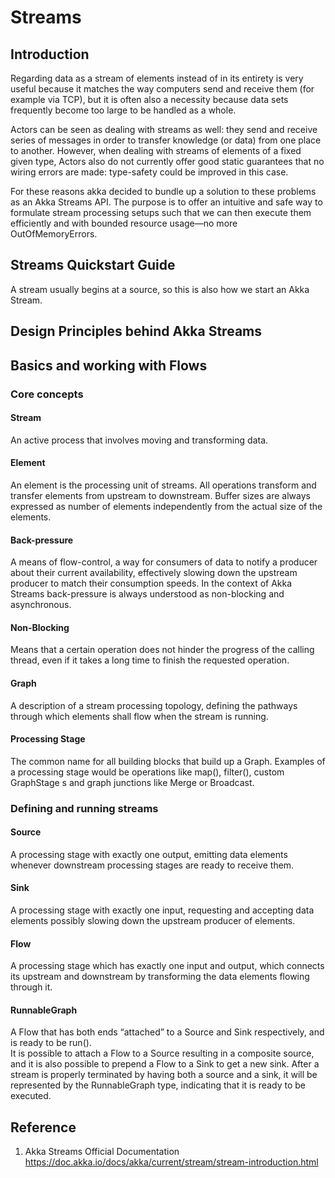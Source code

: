 # Streams

## Introduction
Regarding data as a stream of elements instead of in its entirety is very useful because it matches the way computers send and receive them (for example via TCP), but it is often also a necessity because data sets frequently become too large to be handled as a whole.   

Actors can be seen as dealing with streams as well: they send and receive series of messages in order to transfer knowledge (or data) from one place to another. However, when dealing with streams of elements of a fixed given type, Actors also do not currently offer good static guarantees that no wiring errors are made: type-safety could be improved in this case.   

For these reasons akka decided to bundle up a solution to these problems as an Akka Streams API. The purpose is to offer an intuitive and safe way to formulate stream processing setups such that we can then execute them efficiently and with bounded resource usage—no more OutOfMemoryErrors.

## Streams Quickstart Guide

A stream usually begins at a source, so this is also how we start an Akka Stream.  

## Design Principles behind Akka Streams

## Basics and working with Flows
### Core concepts

#### Stream
An active process that involves moving and transforming data.

#### Element
An element is the processing unit of streams. All operations transform and transfer elements from upstream to downstream. Buffer sizes are always expressed as number of elements independently from the actual size of the elements.

#### Back-pressure
A means of flow-control, a way for consumers of data to notify a producer about their current availability, effectively slowing down the upstream producer to match their consumption speeds. In the context of Akka Streams back-pressure is always understood as non-blocking and asynchronous.

#### Non-Blocking
Means that a certain operation does not hinder the progress of the calling thread, even if it takes a long time to finish the requested operation.


#### Graph
A description of a stream processing topology, defining the pathways through which elements shall flow when the stream is running.


#### Processing Stage
The common name for all building blocks that build up a Graph. Examples of a processing stage would be operations like map(), filter(), custom GraphStage s and graph junctions like Merge or Broadcast. 


### Defining and running streams

#### Source
A processing stage with exactly one output, emitting data elements whenever downstream processing stages are ready to receive them. 

#### Sink
A processing stage with exactly one input, requesting and accepting data elements possibly slowing down the upstream producer of elements.

#### Flow
A processing stage which has exactly one input and output, which connects its upstream and downstream by transforming the data elements flowing through it.   

#### RunnableGraph
A Flow that has both ends “attached” to a Source and Sink respectively, and is ready to be run().  
It is possible to attach a Flow to a Source resulting in a composite source, and it is also possible to prepend a Flow to a Sink to get a new sink. After a stream is properly terminated by having both a source and a sink, it will be represented by the RunnableGraph type, indicating that it is ready to be executed.


## Reference
1. Akka Streams Official Documentation https://doc.akka.io/docs/akka/current/stream/stream-introduction.html


